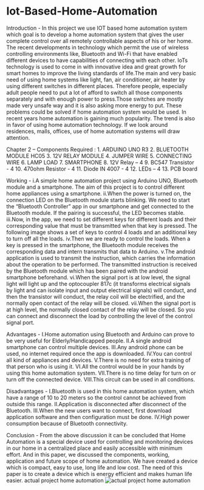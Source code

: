 # Iot-Based-Home-Automation
Introduction - In this project we use IOT based home automation system which goal is to develop a home automation system that gives the user complete control over all remotely controllable aspects of his or her home. The recent developments in technology which permit the use of wireless controlling environments like, Bluetooth and Wi-Fi that have enabled different devices to have capabilities of connecting with each other. IoTs technology is used to come in with innovative idea and great growth for smart homes to improve the living standards of life.The main and very basic need of using home systems like light, fan, air conditioner, air heater by using different switches in different places. Therefore people, especially adult people need to put a lot of afford to switch all those components separately and with enough power to press.Those switches are mostly made very unsafe way and it is also asking more energy to put. These problems could be solved if home automation system would be used. In recent years home automation is gaining much popularity. The trend is also in favor of using home automation technology. If we look around residences, malls, offices, use of home automation systems will draw attention.

Chapter 2 – Components Required : 1. ARDUINO UNO R3 2. BLUETOOTH MODULE HC05 3. 12V RELAY MODULE 4. JUMPER WIRE 5. CONNECTING WIRE 6. LAMP LOAD 7. SMARTPHONE 8. 12V Relay – 4 9. BC547 Transistor - 4 10. 470ohm Resistor - 4 11. Diode IN 4007 - 4 12. LEDs – 4 13. PCB board

Working - i.A simple home automation project using Arduino UNO, Bluetooth module and a smartphone. The aim of this project is to control different home appliances using a smartphone. ii.When the power is turned on, the connection LED on the Bluetooth module starts blinking. We need to start the “Bluetooth Controller” app in our smartphone and get connected to the Bluetooth module. If the pairing is successful, the LED becomes stable. iii.Now, in the app, we need to set different keys for different loads and their corresponding value that must be transmitted when that key is pressed. The following image shows a set of keys to control 4 loads and an additional key to turn off all the loads. iv.Then we are ready to control the loads. When a key is pressed in the smartphone, the Bluetooth module receives the corresponding data and intern transmits that data to Arduino. v.The android application is used to transmit the instruction, which carries the information about the operation to be performed. The transmitted instruction is received by the Bluetooth module which has been paired with the android smartphone beforehand. vi.When the signal port is at low level, the signal light will light up and the optocoupler 817c (it transforms electrical signals by light and can isolate input and output electrical signals) will conduct, and then the transistor will conduct, the relay coil will be electrified, and the normally open contact of the relay will be closed. vii.When the signal port is at high level, the normally closed contact of the relay will be closed. So you can connect and disconnect the load by controlling the level of the control signal port.

Advantages - I.Home automation using Bluetooth and Arduino can prove to be very useful for Elderly/Handicapped people. II.A single android smartphone can control multiple devices. III.Any android phone can be used, no internet required once the app is downloaded. IV.You can control all kind of appliances and devices. V.There is no need for extra training of that person who is using it. VI.All the control would be in your hands by using this home automation system. VII.There is no time delay for turn on or turn off the connected device. VIII.This circuit can be used in all conditions.

Disadvantages - I.Bluetooth is used in this home automation system, which have a range of 10 to 20 meters so the control cannot be achieved from outside this range. II.Application is disconnected after disconnect of the Bluetooth. III.When the new users want to connect, first download application software and then configuration must be done. IV.High power consumption because of Bluetooth connectivity.

Conclusion - From the above discussion it can be concluded that Home Automation is a special device used for controlling and monitoring devices in our home in a centralized place and easily accessible with minimum effort. And in this paper, we discussed the components, working, application and future scope of home automation. We have created a device which is compact, easy to use, long life and low cost. The need of this paper is to create a device which is energy efficient and makes human life easier. actual project home automation
![actual project home automation](https://github.com/GANESHMOROLIYA/Iot-Based-Home-Automation/assets/158822512/aba6eb93-2d8b-477c-ae83-31c79a474d26)
